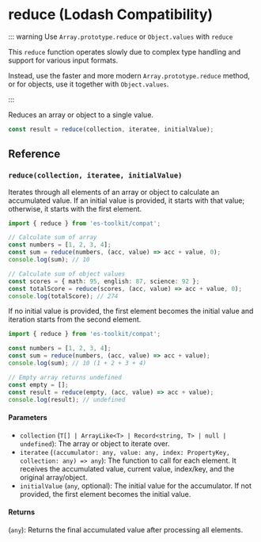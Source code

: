 # reduce (Lodash Compatibility)

::: warning Use `Array.prototype.reduce` or `Object.values` with `reduce`

This `reduce` function operates slowly due to complex type handling and support for various input formats.

Instead, use the faster and more modern `Array.prototype.reduce` method, or for objects, use it together with `Object.values`.

:::

Reduces an array or object to a single value.

```typescript
const result = reduce(collection, iteratee, initialValue);
```

## Reference

### `reduce(collection, iteratee, initialValue)`

Iterates through all elements of an array or object to calculate an accumulated value. If an initial value is provided, it starts with that value; otherwise, it starts with the first element.

```typescript
import { reduce } from 'es-toolkit/compat';

// Calculate sum of array
const numbers = [1, 2, 3, 4];
const sum = reduce(numbers, (acc, value) => acc + value, 0);
console.log(sum); // 10

// Calculate sum of object values
const scores = { math: 95, english: 87, science: 92 };
const totalScore = reduce(scores, (acc, value) => acc + value, 0);
console.log(totalScore); // 274
```

If no initial value is provided, the first element becomes the initial value and iteration starts from the second element.

```typescript
import { reduce } from 'es-toolkit/compat';

const numbers = [1, 2, 3, 4];
const sum = reduce(numbers, (acc, value) => acc + value);
console.log(sum); // 10 (1 + 2 + 3 + 4)

// Empty array returns undefined
const empty = [];
const result = reduce(empty, (acc, value) => acc + value);
console.log(result); // undefined
```

#### Parameters

- `collection` (`T[] | ArrayLike<T> | Record<string, T> | null | undefined`): The array or object to iterate over.
- `iteratee` (`(accumulator: any, value: any, index: PropertyKey, collection: any) => any`): The function to call for each element. It receives the accumulated value, current value, index/key, and the original array/object.
- `initialValue` (`any`, optional): The initial value for the accumulator. If not provided, the first element becomes the initial value.

#### Returns

(`any`): Returns the final accumulated value after processing all elements.
